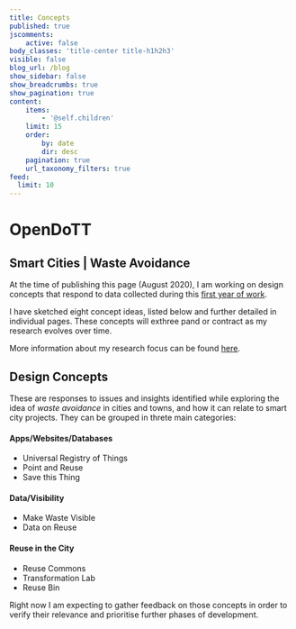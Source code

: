 ```yaml
---
title: Concepts
published: true
jscomments:
    active: false
body_classes: 'title-center title-h1h2h3'
visible: false
blog_url: /blog
show_sidebar: false
show_breadcrumbs: true
show_pagination: true
content:
    items:
        - '@self.children'
    limit: 15
    order:
        by: date
        dir: desc
    pagination: true
    url_taxonomy_filters: true
feed:
  limit: 10
---
```


# OpenDoTT
## Smart Cities | Waste Avoidance

At the time of publishing this page (August 2020), I am working on design concepts that respond to data collected during this [first year of work](../opendott/research-progress).

I have sketched eight concept ideas, listed below and further detailed in individual pages. These concepts will exthree pand or contract as my research evolves over time.

More information about my research focus can be found [here](../opendott/focus).

## Design Concepts

These are responses to issues and insights identified while exploring the idea of *waste avoidance* in cities and towns, and how it can relate to smart city projects. They can be grouped in threte main categories:

<div class="card-deck">

  <div class="card">
    <h4 class="card-header">
      Apps/Websites/Databases
    </h4>
    <div class="card-body">
      <ul>
        <li>Universal Registry of Things</li>
        <li>Point and Reuse</li>
        <li>Save this Thing</li>
    </div>
  </div>

  <div class="card">
    <h4 class="card-header">
      Data/Visibility
    </h4>
    <div class="card-body">
      <ul>
        <li>Make Waste Visible</li>
        <li>Data on Reuse</li>
    </div>
  </div>

  <div class="card">
    <h4 class="card-header">
      Reuse in the City
    </h4>
    <div class="card-body">
      <ul>
        <li>Reuse Commons</li>
        <li>Transformation Lab</li>
        <li>Reuse Bin</li>
    </div>
  </div>

</div>

Right now I am expecting to gather feedback on those concepts in order to verify their relevance and prioritise further phases of development.
